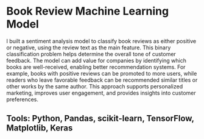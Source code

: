 # Book Review Machine Learning Model

I built a sentiment analysis model to classify book reviews as either positive or negative, using the review text as the main feature. This binary classification problem helps determine the overall tone of customer feedback. The model can add value for companies by identifying which books are well-received, enabling better recommendation systems. For example, books with positive reviews can be promoted to more users, while readers who leave favorable feedback can be recommended similar titles or other works by the same author. This approach supports personalized marketing, improves user engagement, and provides insights into customer preferences.

## Tools: Python, Pandas, scikit-learn, TensorFlow, Matplotlib, Keras



